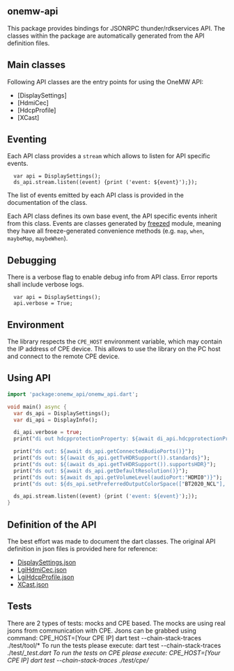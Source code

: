 ## onemw-api
This package provides bindings for JSONRPC thunder/rdkservices API. The classes within the package are automatically generated
from the API definition files.

## Main classes
Following API classes are the entry points for using the OneMW API:
- [DisplaySettings]
- [HdmiCec]
- [HdcpProfile]
- [XCast]

## Eventing
Each API class provides a `stream` which allows to listen for API specific events.
```
  var api = DisplaySettings();
  ds_api.stream.listen((event) {print ('event: ${event}');});
```

The list of events emitted by each API class is provided in the documentation of the class.

Each API class defines its own base event, the API specific events inherit from this class. Events are classes generated
by [freezed](https://pub.dev/packages/freezed) module, meaning they have all freeze-generated convenience methods (e.g. `map`, `when`, `maybeMap`, `maybeWhen`).


## Debugging
There is a verbose flag to enable debug info from API class. Error reports shall include verbose logs.
```
  var api = DisplaySettings();
  api.verbose = True;
```

## Environment
The library respects the `CPE_HOST` environment variable, which may contain the IP address of CPE device. This allows to
use the library on the PC host and connect to the remote CPE device.


## Using API
```dart
import 'package:onemw_api/onemw_api.dart';

void main() async {
  var ds_api = DisplaySettings();
  var di_api = DisplayInfo();

  di_api.verbose = true;
  print("di out hdcpprotectionProperty: ${await di_api.hdcpprotectionProperty()}");

  print("ds out: ${await ds_api.getConnectedAudioPorts()}");
  print("ds out: ${(await ds_api.getTvHDRSupport()).standards}");
  print("ds out: ${(await ds_api.getTvHDRSupport()).supportsHDR}");
  print("ds out: ${await ds_api.getDefaultResolution()}");
  print("ds out: ${await ds_api.getVolumeLevel(audioPort:"HDMI0")}");
  print("ds out: ${ds_api.setPreferredOutputColorSpace(["BT2020_NCL"], videoDisplay:"HDMI0")}");

  ds_api.stream.listen((event) {print ('event: ${event}');});
}
```

## Definition of the API
The best effort was made to document the dart classes. The original API definition in json files is provided here for reference:
 * [DisplaySettings.json](https://github.com/LibertyGlobal/rdkservices/blob/lgi-main-20220329/LgiDisplaySettings/LgiDisplaySettings.json)
 * [LgiHdmiCec.json](https://github.com/LibertyGlobal/rdkservices/blob/lgi-main-20220329/LgiHdmiCec/LgiHdmiCec.json)
 * [LgiHdcpProfile.json](https://github.com/LibertyGlobal/rdkservices/blob/lgi-main-20220329/LgiHdcpProfile/LgiHdcpProfile.json)
 * [XCast.json](https://github.com/LibertyGlobal/rdkservices/blob/lgi-main-20220329/XCast/XCast.json)

## Tests
There are 2 types of tests: mocks and CPE based.
The mocks are using real jsons from communication with CPE.
Jsons can be grabbed using command:
CPE_HOST=[Your CPE IP] dart test --chain-stack-traces ./test/tool/*
To run the tests please execute:
dart test --chain-stack-traces ./test/*_test.dart
To run the tests on CPE please execute:
CPE_HOST=[Your CPE IP] dart test --chain-stack-traces ./test/cpe/*
